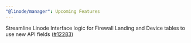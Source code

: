 ```yaml
---
"@linode/manager": Upcoming Features
---
```


Streamline Linode Interface logic for Firewall Landing and Device tables to use new API fields ([#12283](https://github.com/linode/manager/pull/12283))
